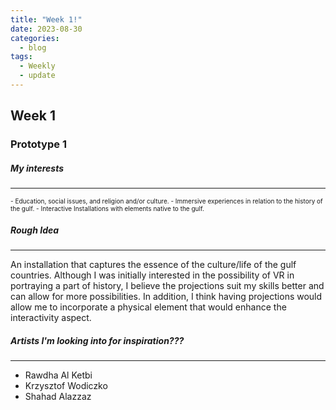 ```yaml
---
title: "Week 1!"
date: 2023-08-30
categories:
  - blog
tags:
  - Weekly
  - update
---
```


## Week 1
### Prototype 1

##### My interests
------
<font size="1"> 
- Education, social issues, and religion and/or culture.
- Immersive experiences in relation to the history of the gulf.
- Interactive Installations with elements native to the gulf.
</font>  

##### Rough Idea
------
  An installation that captures the essence of the culture/life of the gulf countries. Although I was initially interested in the possibility of VR in portraying a part of history, I believe the projections suit my skills better and can allow for more possibilities. In addition, I think having projections would allow me to incorporate a physical element that would enhance the interactivity aspect. 

##### Artists I'm looking into for inspiration???
------
  - Rawdha Al Ketbi 
  - Krzysztof Wodiczko
  - Shahad Alazzaz
